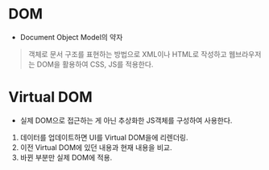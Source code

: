 # DOM
* Document Object Model의 약자
> 객체로 문서 구조를 표현하는 방법으로 XML이나 HTML로 작성하고
  웹브라우저는 DOM을 활용하여 CSS, JS를 적용한다.
  
# Virtual DOM
* 실제 DOM으로 접근하는 게 아닌 추상화한 JS객체를 구성하여 사용한다.
1. 데이터를 업데이트하면 UI를 Virtual DOM을에 리렌더링.
2. 이전 Virtual DOM에 있던 내용과 현재 내용을 비교.
3. 바뀐 부분만 실제 DOM에 적용.
